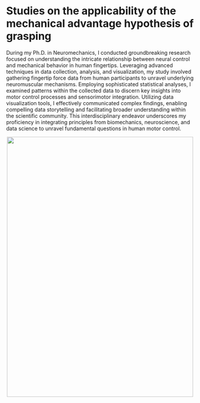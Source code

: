 # Studies on the applicability of the mechanical advantage hypothesis of grasping
During my Ph.D. in Neuromechanics, I conducted groundbreaking research focused on understanding the intricate relationship between neural control and mechanical behavior in human fingertips. Leveraging advanced techniques in data collection, analysis, and visualization, my study involved gathering fingertip force data from human participants to unravel underlying neuromuscular mechanisms. Employing sophisticated statistical analyses, I examined patterns within the collected data to discern key insights into motor control processes and sensorimotor integration. Utilizing data visualization tools, I effectively communicated complex findings, enabling compelling data storytelling and facilitating broader understanding within the scientific community. This interdisciplinary endeavor underscores my proficiency in integrating principles from biomechanics, neuroscience, and data science to unravel fundamental questions in human motor control.



<p align="center">
  <img src="https://github.com/Banuvathyrr/Ph.D-Thesis-project/assets/145739539/cf22d86e-42d6-4251-9c8d-1060435b317d" width="500" height="700">
</p>




